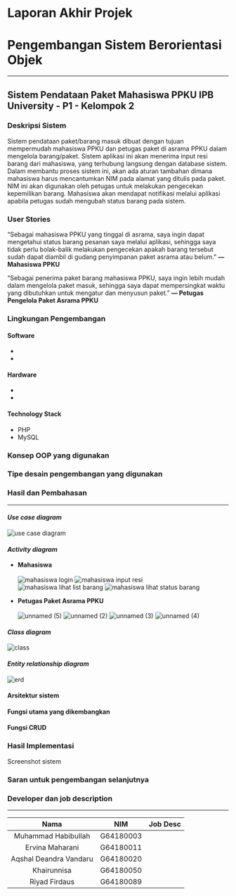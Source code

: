 # Laporan Akhir Projek
# Pengembangan Sistem Berorientasi Objek

--------------------------------

## Sistem Pendataan Paket Mahasiswa PPKU IPB University - P1 - Kelompok 2
### Deskripsi Sistem
Sistem pendataan paket/barang masuk dibuat dengan tujuan mempermudah mahasiswa PPKU dan petugas paket di asrama PPKU dalam mengelola barang/paket. Sistem aplikasi ini akan menerima input resi barang dari mahasiswa, yang terhubung langsung dengan database sistem. Dalam membantu proses sistem ini, akan ada aturan tambahan dimana mahasiswa harus mencantumkan NIM pada alamat yang ditulis pada paket. NIM ini akan digunakan oleh petugas untuk melakukan pengecekan kepemilikan barang. Mahasiswa akan mendapat notifikasi melalui aplikasi apabila petugas sudah mengubah status barang pada sistem. 

### User Stories
“Sebagai mahasiswa PPKU yang tinggal di asrama, saya ingin dapat mengetahui status barang pesanan saya melalui aplikasi, sehingga saya tidak perlu bolak-balik melakukan pengecekan apakah barang tersebut sudah dapat diambil di gudang penyimpanan paket asrama atau belum.” **— Mahasiswa PPKU**

“Sebagai penerima paket barang mahasiswa PPKU, saya ingin lebih mudah dalam mengelola paket masuk, sehingga saya dapat mempersingkat waktu yang dibutuhkan untuk mengatur dan menyusun paket.” **— Petugas Pengelola Paket Asrama PPKU**

### Lingkungan Pengembangan
#### Software
-
-

#### Hardware
-
-

#### Technology Stack
- PHP
- MySQL

### Konsep OOP yang digunakan

### Tipe desain pengembangan yang digunakan

### Hasil dan Pembahasan
-------------------------
#### _Use case diagram_
![use case diagram](https://user-images.githubusercontent.com/60083980/122014318-3e3a1500-cde9-11eb-8db3-13c1e488a0ae.png)

#### _Activity diagram_
- __Mahasiswa__ <br><br>
![mahasiswa login](https://user-images.githubusercontent.com/60083980/122015042-f36ccd00-cde9-11eb-9133-45f3e907c58d.png)
![mahasiswa input resi](https://user-images.githubusercontent.com/60083980/122015062-f5cf2700-cde9-11eb-9ae6-64d1dc5080eb.png)
![mahasiswa lihat list barang](https://user-images.githubusercontent.com/60083980/122015054-f5369080-cde9-11eb-80e7-39a836967484.png)
![mahasiswa lihat status barang](https://user-images.githubusercontent.com/60083980/122015134-067f9d00-cdea-11eb-952c-d412ba2dab18.png)

- __Petugas Paket Asrama PPKU__ <br><br>
![unnamed (5)](https://user-images.githubusercontent.com/60084300/122013478-69703480-cde8-11eb-97fe-bb338cd6aeb0.png)
![unnamed (2)](https://user-images.githubusercontent.com/60084300/122013464-67a67100-cde8-11eb-8efa-672b907b52ba.png)
![unnamed (3)](https://user-images.githubusercontent.com/60084300/122013469-683f0780-cde8-11eb-9256-f32501cec9fb.png)
![unnamed (4)](https://user-images.githubusercontent.com/60084300/122013473-68d79e00-cde8-11eb-9c73-7454870f6704.png)


#### _Class diagram_
![class](https://user-images.githubusercontent.com/60083980/122013861-cbc93500-cde8-11eb-926a-d053fa29a4eb.png)

#### _Entity relationship diagram_
![erd](https://user-images.githubusercontent.com/60083980/122013747-accaa300-cde8-11eb-93d7-5732fb156db5.png)

#### Arsitektur sistem

#### Fungsi utama yang dikembangkan

#### Fungsi CRUD


### Hasil Implementasi
Screenshot sistem

### Saran untuk pengembangan selanjutnya

### Developer dan job description
---------------------
**Nama**|**NIM**|**Job Desc**|
:-----:|:-----:|:-----:
Muhammad Habibullah|G64180003|
Ervina Maharani|G64180011|
Aqshal Deandra Vandaru|G64180020|
Khairunnisa|G64180050|
Riyad Firdaus|G64180089|

